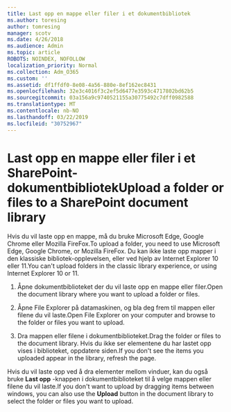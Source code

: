 ```yaml
---
title: Last opp en mappe eller filer i et dokumentbibliotek
ms.author: toresing
author: tomresing
manager: scotv
ms.date: 4/26/2018
ms.audience: Admin
ms.topic: article
ROBOTS: NOINDEX, NOFOLLOW
localization_priority: Normal
ms.collection: Adm_O365
ms.custom: ''
ms.assetid: df1ffdf0-8e08-4a56-880e-8ef162ec8431
ms.openlocfilehash: 32e3c4016f3c2ef5d6477e3593c4717802bd62b5
ms.sourcegitcommit: 03a156a9c9740521155a30775492c7dff0982588
ms.translationtype: MT
ms.contentlocale: nb-NO
ms.lasthandoff: 03/22/2019
ms.locfileid: "30752967"
---
```

# <a name="upload-a-folder-or-files-to-a-sharepoint-document-library"></a><span data-ttu-id="b2307-102">Last opp en mappe eller filer i et SharePoint-dokumentbibliotek</span><span class="sxs-lookup"><span data-stu-id="b2307-102">Upload a folder or files to a SharePoint document library</span></span>

<span data-ttu-id="b2307-103">Hvis du vil laste opp en mappe, må du bruke Microsoft Edge, Google Chrome eller Mozilla FireFox.</span><span class="sxs-lookup"><span data-stu-id="b2307-103">To upload a folder, you need to use Microsoft Edge, Google Chrome, or Mozilla FireFox.</span></span> <span data-ttu-id="b2307-104">Du kan ikke laste opp mapper i den klassiske bibliotek-opplevelsen, eller ved hjelp av Internet Explorer 10 eller 11.</span><span class="sxs-lookup"><span data-stu-id="b2307-104">You can't upload folders in the classic library experience, or using Internet Explorer 10 or 11.</span></span>
  
1. <span data-ttu-id="b2307-105">Åpne dokumentbiblioteket der du vil laste opp en mappe eller filer.</span><span class="sxs-lookup"><span data-stu-id="b2307-105">Open the document library where you want to upload a folder or files.</span></span>
    
2. <span data-ttu-id="b2307-106">Åpne File Explorer på datamaskinen, og bla deg frem til mappen eller filene du vil laste.</span><span class="sxs-lookup"><span data-stu-id="b2307-106">Open File Explorer on your computer and browse to the folder or files you want to upload.</span></span>
    
3. <span data-ttu-id="b2307-107">Dra mappen eller filene i dokumentbiblioteket.</span><span class="sxs-lookup"><span data-stu-id="b2307-107">Drag the folder or files to the document library.</span></span> <span data-ttu-id="b2307-108">Hvis du ikke ser elementene du har lastet opp vises i biblioteket, oppdatere siden.</span><span class="sxs-lookup"><span data-stu-id="b2307-108">If you don't see the items you uploaded appear in the library, refresh the page.</span></span> 
    
<span data-ttu-id="b2307-109">Hvis du vil laste opp ved å dra elementer mellom vinduer, kan du også bruke **Last opp** -knappen i dokumentbiblioteket til å velge mappen eller filene du vil laste.</span><span class="sxs-lookup"><span data-stu-id="b2307-109">If you don't want to upload by dragging items between windows, you can also use the **Upload** button in the document library to select the folder or files you want to upload.</span></span> 
  

